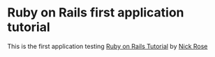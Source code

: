 # Ruby on Rails first application tutorial

This is the first application testing
[Ruby on Rails Tutorial](http://72p.me/)
by [Nick Rose](http://72p.me/)


